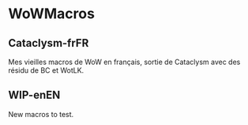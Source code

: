 # WoWMacros

## Cataclysm-frFR ##
Mes vieilles macros de WoW en français, sortie de Cataclysm avec des résidu de BC et WotLK.

## WIP-enEN ##
New macros to test.
